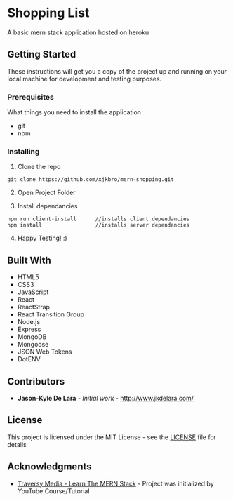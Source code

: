 # Shopping List

A basic mern stack application hosted on heroku


## Getting Started

These instructions will get you a copy of the project up and running on your local machine for development and testing purposes.

### Prerequisites

What things you need to install the application

- git
- npm


### Installing

1. Clone the repo

```
git clone https://github.com/xjkbro/mern-shopping.git
```

2. Open Project Folder

3. Install dependancies

```
npm run client-install      //installs client dependancies
npm install                 //installs server dependancies
```

4. Happy Testing! :)



## Built With

* HTML5
* CSS3
* JavaScript
* React
* ReactStrap
* React Transition Group
* Node.js
* Express
* MongoDB
* Mongoose
* JSON Web Tokens
* DotENV

## Contributors

* **Jason-Kyle De Lara** - *Initial work* - http://www.jkdelara.com/


## License

This project is licensed under the MIT License - see the [LICENSE](LICENSE.md) file for details

## Acknowledgments

* [Traversy Media - Learn The MERN Stack](https://www.youtube.com/playlist?list=PLillGF-RfqbbiTGgA77tGO426V3hRF9iE) - Project was initialized by YouTube Course/Tutorial